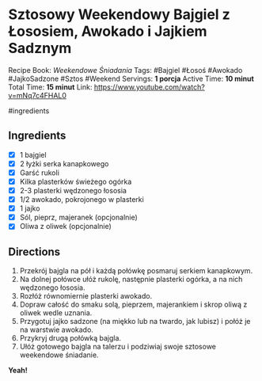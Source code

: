 # Sztosowy Weekendowy Bajgiel z Łososiem, Awokado i Jajkiem Sadznym

Recipe Book: *Weekendowe Śniadania*
Tags: #Bajgiel #Łosoś #Awokado #JajkoSadzone #Sztos #Weekend
Servings: **1 porcja**
Active Time: **10 minut**
Total Time: **15 minut**
Link: https://www.youtube.com/watch?v=mNq7c4FHAL0

#ingredients 
## Ingredients
- [x] 1 bajgiel
- [x] 2 łyżki serka kanapkowego
- [x] Garść rukoli
- [x] Kilka plasterków świeżego ogórka
- [x] 2-3 plasterki wędzonego łososia
- [x] 1/2 awokado, pokrojonego w plasterki
- [x] 1 jajko
- [x] Sól, pieprz, majeranek (opcjonalnie)
- [x] Oliwa z oliwek (opcjonalnie)

## Directions
1. Przekrój bajgla na pół i każdą połówkę posmaruj serkiem kanapkowym.
2. Na dolnej połówce ułóż rukolę, następnie plasterki ogórka, a na nich wędzonego łososia.
3. Rozłóż równomiernie plasterki awokado.
4. Dopraw całość do smaku solą, pieprzem, majerankiem i skrop oliwą z oliwek wedle uznania.
5. Przygotuj jajko sadzone (na miękko lub na twardo, jak lubisz) i połóż je na warstwie awokado.
6. Przykryj drugą połówką bajgla.
7. Ułóż gotowego bajgla na talerzu i podziwiaj swoje sztosowe weekendowe śniadanie.

**Yeah!**
